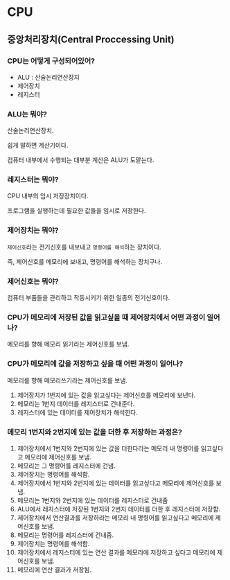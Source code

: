 # CPU

## 중앙처리장치(Central Proccessing Unit)

### CPU는 어떻게 구성되어있어?

- ALU : 산술논리연산장치
- 제어장치
- 레지스터

### ALU는 뭐야?

산술논리연산장치.

쉽게 말하면 계산기이다.

컴퓨터 내부에서 수행되는 대부분 계산은 ALU가 도맡는다.

### 레지스터는 뭐야?

CPU 내부의 임시 저장장치이다.

프로그램을 실행하는데 필요한 값들을 임시로 저장한다.

### 제어장치는 뭐야?

`제어신호`라는 전기신호를 내보내고 `명령어를 해석`하는 장치이다.

즉, 제어신호를 메모리에 보내고, 명령어를 해석하는 장치구나.

### 제어신호는 뭐야?

컴퓨터 부품들을 관리하고 작동시키기 위한 일종의 전기신호이다.

### CPU가 메모리에 저장된 값을 읽고싶을 때 제어장치에서 어떤 과정이 일어나?

메모리를 향해 메모리 읽기라는 제어신호를 보냄.

### CPU가 메모리에 값을 저장하고 싶을 때 어떤 과정이 일어나?

메모리를 향해 메모리쓰기라는 제어신호를 보냄.

1. 제어장치가 1번지에 있는 값을 읽고싶다는 제어신호를 메모리에 보낸다.
2. 메모리는 1번지 데이터를 레지스터로 건내준다.
3. 레지스터에 있는 데이터를 제어장치가 해석한다.

### 메모리 1번지와 2번지에 있는 값을 더한 후 저장하는 과정은?

1. 제어장치에서 1번지와 2번지에 있는 값을 더한다라는 메모리 내 명령어를 읽고싶다고 메모리에 제어신호를 보냄.
2. 메모리는 그 명령어를 레지스터에 건냄.
3. 제어장치는 명령어를 해석함.
4. 제어장치에서 1번지와 2번지에 있는 데이터를 읽고싶다고 메모리에 제어신호를 보냄.
5. 메모리는 1번지와 2번지에 있는 데이터를 레지스터로 건내줌
6. ALU에서 레지스터에 저장된 1번지와 2번지 데이터를 더한 후 레지스터에 저장함.
7. 제어장치에서 연산결과를 저장하라는 메모리 내 명령어를 읽고싶다고 메모리에 제어신호를 보냄.
8. 메모리는 명령어를 레지스터에 건내줌.
9. 제어장치는 명령어를 해석함.
10. 제어장치에서 레지스터에 있는 연산 결과를 메모리에 저장하고 싶다고 메모리에 제어신호를 보냄.
11. 메모리에 연산 결과가 저장됨.